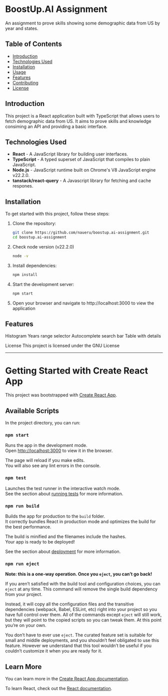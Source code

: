 # BoostUp.AI Assignment

An assignment to prove skills showing some demographic data from US by year and states.

## Table of Contents

- [Introduction](#introduction)
- [Technologies Used](#technologies-used)
- [Installation](#installation)
- [Usage](#usage)
- [Features](#features)
- [Contributing](#contributing)
- [License](#license)

## Introduction

This project is a React application built with TypeScript that allows users to fetch demographic data from US. It aims to prove skills and knowledge consiming an API and providing a basic interface.

## Technologies Used

- **React** - A JavaScript library for building user interfaces.
- **TypeScript** - A typed superset of JavaScript that compiles to plain JavaScript.
- **Node.js** - JavaScript runtime built on Chrome's V8 JavaScript engine v22.2.0.
- **tanstack/react-query** - A Javascript library for fetching and cache respones.

## Installation

To get started with this project, follow these steps:

1. Clone the repository:

   ```bash
   git clone https://github.com/naueru/boostup.ai-assignment.git
   cd boostup.ai-assignment

   ```

2. Check node version (v22.2.0)

   ```bash
   node -v
   ```

4. Install dependencies:

   ```bash
   npm install
   ```

6. Start the development server:

   ```bash
   npm start
   ```

8. Open your browser and navigate to http://localhost:3000 to view the application

## Features

Histogram
Years range selector
Autocomplete search bar
Table with details

License
This project is licensed under the GNU License


-------------------------------

# Getting Started with Create React App

This project was bootstrapped with [Create React App](https://github.com/facebook/create-react-app).

## Available Scripts

In the project directory, you can run:

### `npm start`

Runs the app in the development mode.\
Open [http://localhost:3000](http://localhost:3000) to view it in the browser.

The page will reload if you make edits.\
You will also see any lint errors in the console.

### `npm test`

Launches the test runner in the interactive watch mode.\
See the section about [running tests](https://facebook.github.io/create-react-app/docs/running-tests) for more information.

### `npm run build`

Builds the app for production to the `build` folder.\
It correctly bundles React in production mode and optimizes the build for the best performance.

The build is minified and the filenames include the hashes.\
Your app is ready to be deployed!

See the section about [deployment](https://facebook.github.io/create-react-app/docs/deployment) for more information.

### `npm run eject`

**Note: this is a one-way operation. Once you `eject`, you can’t go back!**

If you aren’t satisfied with the build tool and configuration choices, you can `eject` at any time. This command will remove the single build dependency from your project.

Instead, it will copy all the configuration files and the transitive dependencies (webpack, Babel, ESLint, etc) right into your project so you have full control over them. All of the commands except `eject` will still work, but they will point to the copied scripts so you can tweak them. At this point you’re on your own.

You don’t have to ever use `eject`. The curated feature set is suitable for small and middle deployments, and you shouldn’t feel obligated to use this feature. However we understand that this tool wouldn’t be useful if you couldn’t customize it when you are ready for it.

## Learn More

You can learn more in the [Create React App documentation](https://facebook.github.io/create-react-app/docs/getting-started).

To learn React, check out the [React documentation](https://reactjs.org/).
